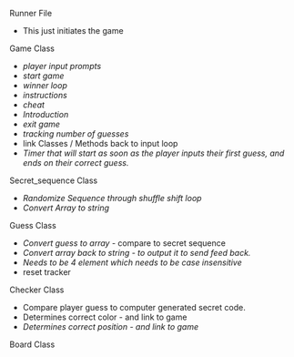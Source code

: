 Runner File
  * This just initiates the game

Game Class
  * *player input prompts*
  * *start game*
  * *winner loop*
  * *instructions*
  * *cheat*  
  * *Introduction*
  * *exit game*
  * *tracking number of guesses*
  * link Classes / Methods back to input loop
  * *Timer that will start as soon as the player inputs their first guess, and ends on their correct guess.*

Secret_sequence Class
  * *Randomize Sequence through shuffle shift loop*
  * *Convert Array to string*

Guess Class
  * *Convert guess to array*  -  compare to secret sequence
  * *Convert array back to string - to output it to send feed back.*
  * *Needs to be 4 element which needs to be case insensitive*
  * reset tracker

Checker Class
  * Compare player guess to computer generated secret code.
  * Determines correct color - and link to game
  * *Determines correct position - and link to game*

Board Class
